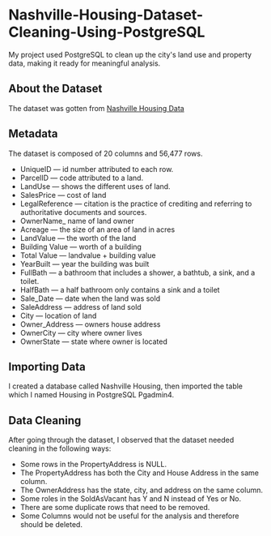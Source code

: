 # Nashville-Housing-Dataset-Cleaning-Using-PostgreSQL
My project used PostgreSQL to clean up the city's land use and property data, making it ready for meaningful analysis.

## About the Dataset 
The dataset was gotten from [Nashville Housing Data](https://github.com/yanny-alt/Nashville-Housing-Dataset-Cleaning-Using-PostgreSQL/blob/main/Nashville%20Housing%20Data%20for%20Data%20Cleaning.xlsx)

## Metadata
The dataset is composed of 20 columns and 56,477 rows.
+ UniqueID — id number attributed to each row.
+ ParcelID — code attributed to a land.
+ LandUse — shows the different uses of land.
+ SalesPrice — cost of land
+ LegalReference — citation is the practice of crediting and referring to authoritative documents and sources.
+ OwnerName_ name of land owner
+ Acreage — the size of an area of land in acres
+ LandValue — the worth of the land
+ Building Value — worth of a building
+ Total Value — landvalue + building value
+ YearBuilt — year the building was built
+ FullBath — a bathroom that includes a shower, a bathtub, a sink, and a toilet.
+ HalfBath — a half bathroom only contains a sink and a toilet
+ Sale_Date — date when the land was sold
+ SaleAddress — address of land sold
+ City — location of land
+ Owner_Address — owners house address
+ OwnerCity — city where owner lives
+ OwnerState — state where owner is located

## Importing Data
I created a database called Nashville Housing, then imported the table which I named Housing in PostgreSQL Pgadmin4.

## Data Cleaning
After going through the dataset, I observed that the dataset needed cleaning in the following ways:

+ Some rows in the PropertyAddress is NULL.
+ The PropertyAddress has both the City and House Address in the same column.
+ The OwnerAddress has the state, city, and address on the same column.
+ Some roles in the SoldAsVacant has Y and N instead of Yes or No.
+ There are some duplicate rows that need to be removed.
+ Some Columns would not be useful for the analysis and therefore should be deleted.
